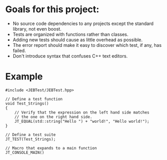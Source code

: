 Goals for this project:
=======================
- No source code dependencies to any projects except the standard library, not even boost.
- Tests are organized with functions rather than classes.
- Adding new tests should cause as little overhead as possible.
- The error report should make it easy to discover which test, if any, has failed.
- Don't introduce syntax that confuses C++ text editors.

Example
========
    #include <JEBTest/JEBTest.hpp>

    // Define a test function
    void Test_Strings()
    {
		// Verify that the expression on the left hand side matches
		// the one on the right hand side.
        JT_EQUAL(std::string("Hello ") + "world!", "Hello world!");
    }

	// Define a test suite
    JT_TEST(Test_Strings); 

	// Macro that expands to a main function
    JT_CONSOLE_MAIN() 
